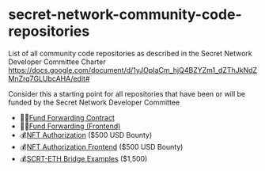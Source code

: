 # secret-network-community-code-repositories
List of all community code repositories as described in the Secret Network Developer Committee Charter https://docs.google.com/document/d/1yJOpIaCm_hjQ4BZYZm1_dZThJkNdZMnZrq7GLUbcAHA/edit#

Consider this a starting point for all repositories that have been or will be funded by the Secret Network Developer Committee

* 🧑‍💻[Fund Forwarding Contract](https://github.com/zorostang/fund-forwarding)
* 🧑‍💻[Fund Forwarding (Frontend)](https://github.com/zorostang/fund-forwarding-frontend)
* 💰[NFT Authorization](https://github.com/zorostang/nft-authorization) ($500 USD Bounty)
* 💰[NFT Authorization Frontend](https://github.com/zorostang/nft-authorization-front-end) ($500 USD Bounty)
* 💰[SCRT-ETH Bridge Examples](https://github.com/zorostang/scrt-eth-bridge-examples) ($1,500)
